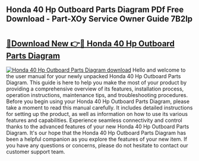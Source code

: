 ## Honda 40 Hp Outboard Parts Diagram PDf Free Download - Part-XOy Service Owner Guide 7B2lp

# <h2><a href="http://dfq3vy.blite.top/?on=Honda+40+Hp+Outboard+Parts+Diagram">🔗Download New 👉🔴 Honda 40 Hp Outboard Parts Diagram</a></h2>

[![Honda 40 Hp Outboard Parts Diagram download](https://i.imgur.com/lujVjoI.png)](http://dfq3vy.blite.top/?on=Honda+40+Hp+Outboard+Parts+Diagram)
Hello and welcome to the user manual for your newly unpacked Honda 40 Hp Outboard Parts Diagram. This guide is here to help you make the most of your product by providing a comprehensive overview of its features, installation process, operation instructions, maintenance tips, and troubleshooting procedures. Before you begin using your Honda 40 Hp Outboard Parts Diagram, please take a moment to read this manual carefully. It includes detailed instructions for setting up the product, as well as information on how to use its various features and capabilities. Experience seamless connectivity and control thanks to the advanced features of your new Honda 40 Hp Outboard Parts Diagram. It's our hope that the Honda 40 Hp Outboard Parts Diagram has been a helpful companion as you explore the features of your new item. If you have any questions or concerns, please do not hesitate to contact our customer support team.
